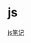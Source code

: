 # js

<script setup>
  import GetCatalogue from '/components/GetCatalogue.vue'

</script>

[js笔记](/notes/js/)

